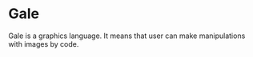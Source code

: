 # Gale

Gale is a graphics language. It means that user can make manipulations
with images by code.
